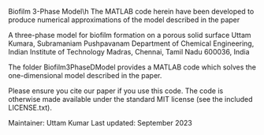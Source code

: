 Biofilm 3-Phase Model\h
The MATLAB code herein have been developed to produce numerical approximations of the model described in the paper

A three-phase model for biofilm formation on a porous solid surface
Uttam Kumara, Subramaniam Pushpavanam
Department of Chemical Engineering, Indian Institute of Technology Madras, Chennai, Tamil Nadu 600036, India


The folder Biofilm3PhaseDModel provides a MATLAB code which solves the one-dimensional model described in the paper. 

Please ensure you cite our paper if you use this code. The code is otherwise made available under the standard MIT license (see the included LICENSE.txt).

Maintainer: Uttam Kumar
Last updated: September 2023
